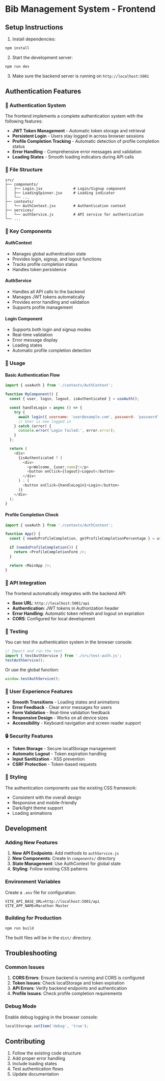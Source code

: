 # Bib Management System - Frontend

## Setup Instructions

1. Install dependencies:
```bash
npm install
```

2. Start the development server:
```bash
npm run dev
```

3. Make sure the backend server is running on `http://localhost:5001`

## Authentication Features

### 🔐 Authentication System

The frontend implements a complete authentication system with the following features:

- **JWT Token Management** - Automatic token storage and retrieval
- **Persistent Login** - Users stay logged in across browser sessions
- **Profile Completion Tracking** - Automatic detection of profile completion status
- **Error Handling** - Comprehensive error messages and validation
- **Loading States** - Smooth loading indicators during API calls

### 📁 File Structure

```
src/
├── components/
│   ├── Login.jsx              # Login/Signup component
│   ├── LoadingSpinner.jsx     # Loading indicator
│   └── ...
├── contexts/
│   └── AuthContext.jsx        # Authentication context
├── services/
│   └── authService.js         # API service for authentication
└── ...
```

### 🔧 Key Components

#### AuthContext
- Manages global authentication state
- Provides login, signup, and logout functions
- Tracks profile completion status
- Handles token persistence

#### AuthService
- Handles all API calls to the backend
- Manages JWT tokens automatically
- Provides error handling and validation
- Supports profile management

#### Login Component
- Supports both login and signup modes
- Real-time validation
- Error message display
- Loading states
- Automatic profile completion detection

### 🚀 Usage

#### Basic Authentication Flow

```javascript
import { useAuth } from './contexts/AuthContext';

function MyComponent() {
  const { user, login, logout, isAuthenticated } = useAuth();

  const handleLogin = async () => {
    try {
      await login({ username: 'user@example.com', password: 'password' });
      // User is now logged in
    } catch (error) {
      console.error('Login failed:', error.error);
    }
  };

  return (
    <div>
      {isAuthenticated ? (
        <div>
          <p>Welcome, {user.name}!</p>
          <button onClick={logout}>Logout</button>
        </div>
      ) : (
        <button onClick={handleLogin}>Login</button>
      )}
    </div>
  );
}
```

#### Profile Completion Check

```javascript
import { useAuth } from './contexts/AuthContext';

function App() {
  const { needsProfileCompletion, getProfileCompletionPercentage } = useAuth();

  if (needsProfileCompletion()) {
    return <ProfileCompletionForm />;
  }

  return <MainApp />;
}
```

### 🔄 API Integration

The frontend automatically integrates with the backend API:

- **Base URL**: `http://localhost:5001/api`
- **Authentication**: JWT tokens in Authorization header
- **Error Handling**: Automatic token refresh and logout on expiration
- **CORS**: Configured for local development

### 🧪 Testing

You can test the authentication system in the browser console:

```javascript
// Import and run the test
import { testAuthService } from './src/test-auth.js';
testAuthService();
```

Or use the global function:
```javascript
window.testAuthService();
```

### 📱 User Experience Features

- **Smooth Transitions** - Loading states and animations
- **Error Feedback** - Clear error messages for users
- **Form Validation** - Real-time validation feedback
- **Responsive Design** - Works on all device sizes
- **Accessibility** - Keyboard navigation and screen reader support

### 🔒 Security Features

- **Token Storage** - Secure localStorage management
- **Automatic Logout** - Token expiration handling
- **Input Sanitization** - XSS prevention
- **CSRF Protection** - Token-based requests

### 🎨 Styling

The authentication components use the existing CSS framework:
- Consistent with the overall design
- Responsive and mobile-friendly
- Dark/light theme support
- Loading animations

## Development

### Adding New Features

1. **New API Endpoints**: Add methods to `authService.js`
2. **New Components**: Create in `components/` directory
3. **State Management**: Use AuthContext for global state
4. **Styling**: Follow existing CSS patterns

### Environment Variables

Create a `.env` file for configuration:

```env
VITE_API_BASE_URL=http://localhost:5001/api
VITE_APP_NAME=Marathon Master
```

### Building for Production

```bash
npm run build
```

The built files will be in the `dist/` directory.

## Troubleshooting

### Common Issues

1. **CORS Errors**: Ensure backend is running and CORS is configured
2. **Token Issues**: Check localStorage and token expiration
3. **API Errors**: Verify backend endpoints and authentication
4. **Profile Issues**: Check profile completion requirements

### Debug Mode

Enable debug logging in the browser console:

```javascript
localStorage.setItem('debug', 'true');
```

## Contributing

1. Follow the existing code structure
2. Add proper error handling
3. Include loading states
4. Test authentication flows
5. Update documentation
